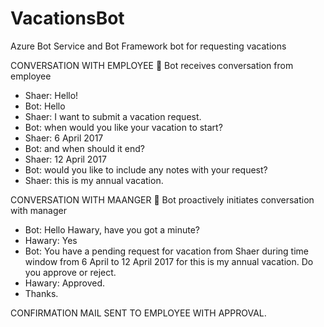 # VacationsBot
Azure Bot Service and Bot Framework bot for requesting vacations

CONVERSATION WITH EMPLOYEE  Bot receives conversation from employee
-	Shaer: Hello!
-	Bot: Hello <User Name>
-	Shaer: I want to submit a vacation request.
-	Bot: when would you like your vacation to start?
-	Shaer: 6 April 2017
-	Bot: and when should it end?
-	Shaer: 12 April 2017
-	Bot: would you like to include any notes with your request?
-	Shaer: this is my annual vacation.
 
CONVERSATION WITH MAANGER  Bot proactively initiates conversation with manager
-	Bot: Hello Hawary, have you got a minute?
-	Hawary: Yes
-	Bot: You have a pending request for vacation from Shaer during time window from 6 April to 12 April 2017 for this is my annual vacation. Do you approve or reject.
-	Hawary: Approved.
-	Thanks.
 
CONFIRMATION MAIL SENT TO EMPLOYEE WITH APPROVAL.
